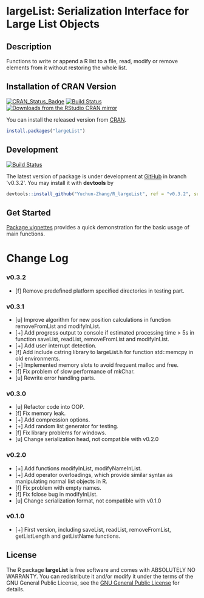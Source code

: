 # largeList: Serialization Interface for Large List Objects

## Description
Functions to write or append a R list to a file, read, modify or remove elements from it without restoring the whole list.

## Installation of CRAN Version

[![CRAN_Status_Badge][cran_version_badges]][cran_link]
[![Build Status][build_status_badges]][build_status_link]
[![Downloads from the RStudio CRAN mirror][cran_download_badges]][cran_link]


You can install the released version from [CRAN][cran_link].

```R
install.packages("largeList")
```

## Development

[![Build Status][build_status_badges_dev]][build_status_link]


The latest version of package is under development at [GitHub][github_dev] in branch
'v0.3.2'. You may install it with **devtools** by

```R
devtools::install_github("Yuchun-Zhang/R_largeList", ref = "v0.3.2", subdir = "largeList")
```

## Get Started

[Package vignettes][largeList_vignettes]
provides a quick demonstration for the basic usage of main functions.


# Change Log

### v0.3.2
* [f] Remove predefined platform specified directories in testing part.

### v0.3.1
* [u] Improve algorithm for new position calculations in function removeFromList and modifyInList.
* [+] Add progress output to console if estimated processing time > 5s in function saveList, readList, removeFromList and modifyInList.
* [+] Add user interrupt detection.
* [f] Add include cstring library to largeList.h for function std::memcpy in old environments.
* [+] Implemented memory slots to avoid frequent malloc and free.
* [f] Fix problem of slow performance of mkChar.
* [u] Rewrite error handling parts.

### v0.3.0
* [u] Refactor code into OOP.
* [f] Fix memory leak.
* [+] Add compression options.
* [+] Add random list generator for testing.
* [f] Fix library problems for windows. 
* [u] Change serialization head, not compatible with v0.2.0

### v0.2.0
* [+] Add functions modifyInList, modifyNameInList.
* [+] Add operator overloadings, which provide similar syntax as manipulating normal list objects in R.
* [f] Fix problem with empty names.
* [f] Fix fclose bug in modifyInList.
* [u] Change serialization format, not compatible with v0.1.0

### v0.1.0
* [+] First version, including saveList, readList, removeFromList, getListLength and getListName functions.


## License

The R package **largeList** is free software and comes with ABSOLUTELY NO WARRANTY.
You can redistribute it and/or modify it under the terms of the GNU General Public License,
see the [GNU General Public License][gnu_license] for details.


[cran_version_badges]: http://www.r-pkg.org/badges/version/largeList
[cran_link]: https://CRAN.R-project.org/package=largeList
[build_status_badges]: https://travis-ci.org/Yuchun-Zhang/R_largeList.svg?branch=master
[build_status_badges_dev]: https://travis-ci.org/Yuchun-Zhang/R_largeList.svg?branch=v0.3.2
[build_status_link]: https://travis-ci.org/Yuchun-Zhang/R_largeList
[cran_download_badges]: http://cranlogs.r-pkg.org/badges/largeList
[github_dev]: https://github.com/Yuchun-Zhang/R_largeList/tree/v0.3.2
[largeList_vignettes]: https://cran.r-project.org/web/packages/largeList/vignettes/intro_largeList.html
[gnu_license]: http://www.gnu.org/licenses/